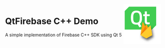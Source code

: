 <img src="assets/FirebaseQt.png" align="right" width="120"/>

# QtFirebase C++ Demo
A simple implementation of Firebase C++ SDK using Qt 5
